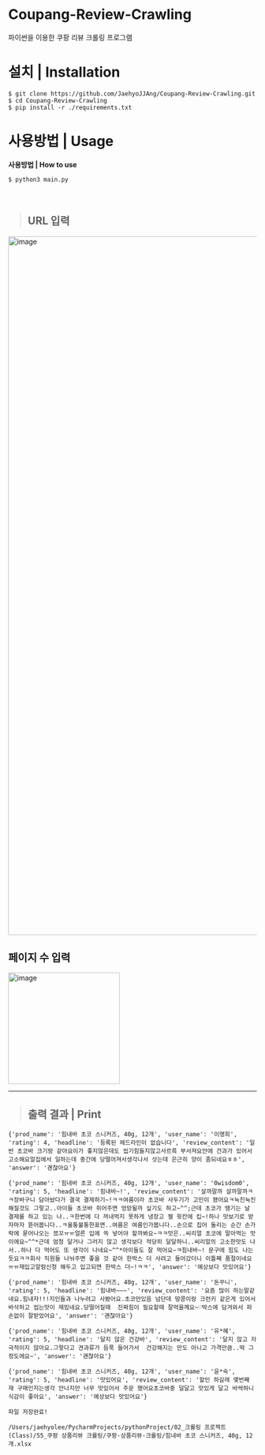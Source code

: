 # Coupang-Review-Crawling

<p>파이썬을 이용한 쿠팡 리뷰 크롤링 프로그램</p>

<h1>설치 | Installation</h1>

```
$ git clone https://github.com/JaehyoJJAng/Coupang-Review-Crawling.git
$ cd Coupang-Review-Crawling
$ pip install -r ./requirements.txt
```

<h1>사용방법 | Usage</h1>
<p><strong>사용방법 | How to use</strong></p>

```
$ python3 main.py
```

<br>

> ## URL 입력<br>

<img width="1417" alt="image" src="https://user-images.githubusercontent.com/91415701/197674856-31baa0b0-90b6-4cf9-9f3b-d5039ddc62ca.png">

<br>

<h2>페이지 수 입력</h2>
<img width="226" alt="image" src="https://user-images.githubusercontent.com/91415701/197675042-c7101429-ae90-4a02-bc49-81807efa69c7.png">
</hr>

<br>

***

> ## 출력 결과 | Print

```
{'prod_name': '힘내바 초코 스니커즈, 40g, 12개', 'user_name': '이명희', 'rating': 4, 'headline': '등록된 헤드라인이 없습니다', 'review_content': '일반 초코바 크기랑 같아요이가 좋지않은데도 씹기힘들지않고사르륵 부서져요안에 건과가 있어서 고소해요얼집에서 일하는데 중간에 당떨어져서생각나서 삿는데 은근히 양이 좀되네요ㅎㅎ', 'answer': '괜찮아요'}

{'prod_name': '힘내바 초코 스니커즈, 40g, 12개', 'user_name': '0wisdom0', 'rating': 5, 'headline': '힘내바~!', 'review_content': '살까말까 살까말까ㅋㅋ장바구니 담아놨다가 결국 결제하기~!ㅋㅋ여름이라 초코바 사두기가 고민이 됐어요ㅋ눅진눅진 해질것도 그렇고..아이들 초코바 쥐어주면 엉망될까 싶기도 하고~^^;근데 초코가 땡기는 날 결제를 하고 있는 나..ㅋ한번에 다 꺼내먹지 못하게 냉장고 젤 윗칸에 킵~!하나 맛보기로 받자마자 뜯어봅니다..ㅋ울퉁불퉁한표면..여름은 여름인가봅니다..손으로 집어 돌리는 순간 손가락에 묻어나오는 쬬꼬ㅠㅠ얼른 입에 쏙 넣어야 할까봐요~ㅋㅋ맛은..씨리얼 초코에 말아먹는 맛이에요~^^*근데 엄청 달거나 그러지 않고 생각보다 적당히 달달하니..씨리얼의 고소한맛도 나서..하나 다 먹어도 또 생각이 나네요~^^*아이들도 잘 먹어요~ㅋ힘내바~! 문구에 힘도 나는듯요ㅋㅋ회사 직원들 나눠주면 좋을 것 같아 한박스 더 사려고 들어갔더니 이틀째 품절이네요ㅠㅠ재입고알람신청 해두고 입고되면 한박스 더~!ㅋㅋ', 'answer': '예상보다 맛있어요'}

{'prod_name': '힘내바 초코 스니커즈, 40g, 12개', 'user_name': '돈쑤니', 'rating': 5, 'headline': '힘내바~~~', 'review_content': '요즘 많이 하는말같네요.힘내자!!!지인들과 나누려고 사봤어요.초코만있음 넘단데 땅콩이랑 크런키 같은게 있어서바삭하고 씹는맛이 재밌네요.당떨어질때  진짜힘이 필요할때 잘먹을께요~♡박스에 담겨와서 파손없이 잘받았어요', 'answer': '괜찮아요'}

{'prod_name': '힘내바 초코 스니커즈, 40g, 12개', 'user_name': '유*혜', 'rating': 5, 'headline': '달지 않은 건강바', 'review_content': '달지 않고 자극적이지 않아요.그렇다고 견과류가 듬푹 들어가서  건강해지는 만도 아니고 가격만큼..딱 그 정도에요~', 'answer': '괜찮아요'}

{'prod_name': '힘내바 초코 스니커즈, 40g, 12개', 'user_name': '윤*숙', 'rating': 5, 'headline': '맛있어요', 'review_content': '할인 하길래 몇번째 재 구매인지는생각 안나지만 너무 맛있어서 주문 했어요초코바중 덜달고 맛있게 달고 바싹하니 식감이 좋아요', 'answer': '예상보다 맛있어요'}

파일 저장완료!

/Users/jaehyolee/PycharmProjects/pythonProject/02_크롤링 프로젝트(Class)/55_쿠팡 상품리뷰 크롤링/쿠팡-상품리뷰-크롤링/힘내바 초코 스니커즈, 40g, 12개.xlsx
```